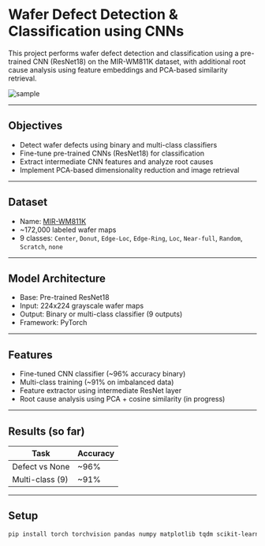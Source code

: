 # Wafer Defect Detection & Classification using CNNs

This project performs wafer defect detection and classification using a pre-trained CNN (ResNet18) on the MIR-WM811K dataset, with additional root cause analysis using feature embeddings and PCA-based similarity retrieval.

![sample](https://upload.wikimedia.org/wikipedia/commons/3/31/Wafer_defects_example.png)

---

## Objectives

- Detect wafer defects using binary and multi-class classifiers
- Fine-tune pre-trained CNNs (ResNet18) for classification
- Extract intermediate CNN features and analyze root causes
- Implement PCA-based dimensionality reduction and image retrieval

---

## Dataset

- Name: [MIR-WM811K](http://mirlab.org/dataset/public/)
- ~172,000 labeled wafer maps
- 9 classes: `Center`, `Donut`, `Edge-Loc`, `Edge-Ring`, `Loc`, `Near-full`, `Random`, `Scratch`, `none`

---

## Model Architecture

- Base: Pre-trained ResNet18
- Input: 224x224 grayscale wafer maps
- Output: Binary or multi-class classifier (9 outputs)
- Framework: PyTorch

---

## Features

- Fine-tuned CNN classifier (~96% accuracy binary)
- Multi-class training (~91% on imbalanced data)
- Feature extractor using intermediate ResNet layer
- Root cause analysis using PCA + cosine similarity (in progress)

---

## Results (so far)

| Task | Accuracy |
|------|----------|
| Defect vs None | ~96% |
| Multi-class (9) | ~91% |

---

## Setup

```bash
pip install torch torchvision pandas numpy matplotlib tqdm scikit-learn

